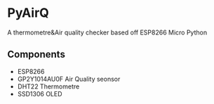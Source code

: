 # PyAirQ
A thermometre&amp;Air quality checker based off ESP8266 Micro Python
## Components
 * ESP8266
 * GP2Y1014AU0F Air Quality seonsor
 * DHT22 Thermometre
 * SSD1306 OLED
